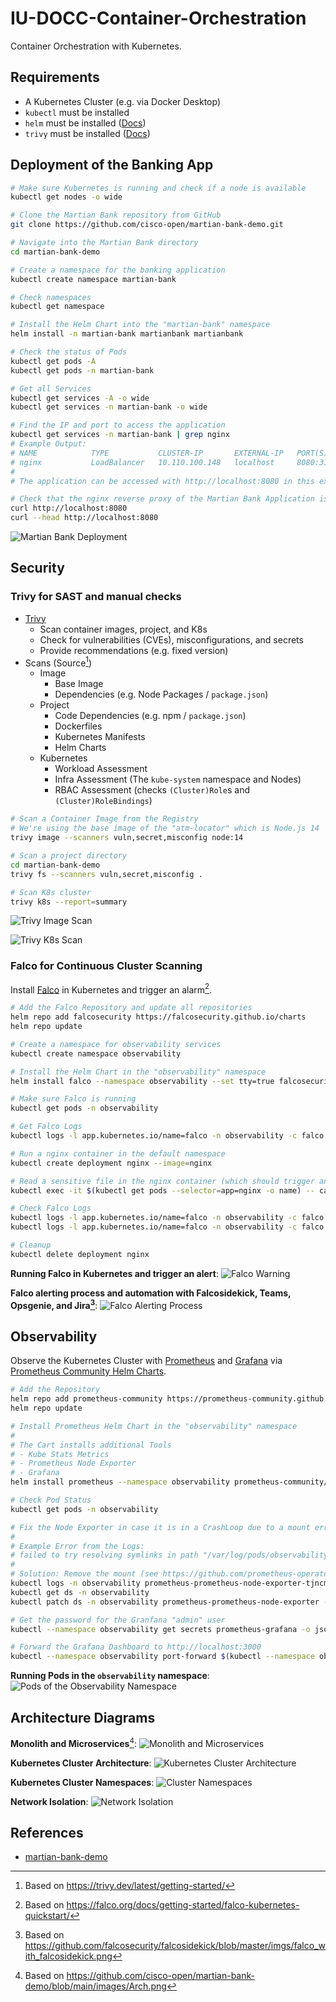 # IU-DOCC-Container-Orchestration

Container Orchestration with Kubernetes.

## Requirements

- A Kubernetes Cluster (e.g. via Docker Desktop) 
- `kubectl` must be installed
- `helm` must be installed ([Docs](https://helm.sh/docs/intro/install/))
- `trivy` must be installed ([Docs](https://trivy.dev/latest/getting-started/installation/))

## Deployment of the Banking App

```bash
# Make sure Kubernetes is running and check if a node is available
kubectl get nodes -o wide

# Clone the Martian Bank repository from GitHub
git clone https://github.com/cisco-open/martian-bank-demo.git

# Navigate into the Martian Bank directory
cd martian-bank-demo

# Create a namespace for the banking application
kubectl create namespace martian-bank

# Check namespaces
kubectl get namespace

# Install the Helm Chart into the "martian-bank" namespace
helm install -n martian-bank martianbank martianbank

# Check the status of Pods 
kubectl get pods -A
kubectl get pods -n martian-bank

# Get all Services
kubectl get services -A -o wide
kubectl get services -n martian-bank -o wide

# Find the IP and port to access the application
kubectl get services -n martian-bank | grep nginx
# Example Output:
# NAME            TYPE           CLUSTER-IP       EXTERNAL-IP   PORT(S)          AGE
# nginx           LoadBalancer   10.110.100.148   localhost     8080:31441/TCP   7m7s
#
# The application can be accessed with http://localhost:8080 in this example

# Check that the nginx reverse proxy of the Martian Bank Application is reachable
curl http://localhost:8080 
curl --head http://localhost:8080
```

![Martian Bank Deployment](img/martian-bank-deployment.png)

## Security

### Trivy for SAST and manual checks

- [Trivy](https://trivy.dev/)
    - Scan container images, project, and K8s
    - Check for vulnerabilities (CVEs), misconfigurations, and secrets
    - Provide recommendations (e.g. fixed version)
- Scans (Source[^3])
    - Image
        - Base Image
        - Dependencies (e.g. Node Packages / `package.json`)
    - Project
        - Code Dependencies (e.g. npm / `package.json`)
        - Dockerfiles
        - Kubernetes Manifests
        - Helm Charts
    - Kubernetes
        - Workload Assessment
        - Infra Assessment (The `kube-system` namespace and Nodes)
        - RBAC Assessment (checks `(Cluster)Role`s and `(Cluster)RoleBindings`)

```bash
# Scan a Container Image from the Registry
# We're using the base image of the "atm-locator" which is Node.js 14
trivy image --scanners vuln,secret,misconfig node:14

# Scan a project directory
cd martian-bank-demo
trivy fs --scanners vuln,secret,misconfig .

# Scan K8s cluster
trivy k8s --report=summary
```

![Trivy Image Scan](img/trivy-image.png)

![Trivy K8s Scan](img/trivy-k8s.png)

### Falco for Continuous Cluster Scanning

Install [Falco](https://falco.org/) in Kubernetes and trigger an alarm[^2].

```bash
# Add the Falco Repository and update all repositories
helm repo add falcosecurity https://falcosecurity.github.io/charts
helm repo update

# Create a namespace for observability services
kubectl create namespace observability

# Install the Helm Chart in the "observability" namespace
helm install falco --namespace observability --set tty=true falcosecurity/falco

# Make sure Falco is running
kubectl get pods -n observability

# Get Falco Logs
kubectl logs -l app.kubernetes.io/name=falco -n observability -c falco
```

```bash
# Run a nginx container in the default namespace
kubectl create deployment nginx --image=nginx

# Read a sensitive file in the nginx container (which should trigger an alert in Falco)
kubectl exec -it $(kubectl get pods --selector=app=nginx -o name) -- cat /etc/shadow

# Check Falco Logs
kubectl logs -l app.kubernetes.io/name=falco -n observability -c falco
kubectl logs -l app.kubernetes.io/name=falco -n observability -c falco | grep Warning

# Cleanup 
kubectl delete deployment nginx
```
**Running Falco in Kubernetes and trigger an alert**:
![Falco Warning](img/falco-warning.png)

**Falco alerting process and automation with Falcosidekick, Teams, Opsgenie, and Jira[^4]**:
![Falco Alerting Process](diagrams/falco-alerting.svg)

## Observability

Observe the Kubernetes Cluster with [Prometheus](https://prometheus.io/) and [Grafana](https://grafana.com/oss/grafana/) via [Prometheus Community Helm Charts](https://github.com/prometheus-community/helm-charts/).

```bash
# Add the Repository
helm repo add prometheus-community https://prometheus-community.github.io/helm-charts
helm repo update

# Install Prometheus Helm Chart in the "observability" namespace
# 
# The Cart installs additional Tools
# - Kube Stats Metrics
# - Prometheus Node Exporter
# - Grafana
helm install prometheus --namespace observability prometheus-community/kube-prometheus-stack

# Check Pod Status
kubectl get pods -n observability

# Fix the Node Exporter in case it is in a CrashLoop due to a mount error in the logs
# 
# Example Error from the Logs: 
# failed to try resolving symlinks in path "/var/log/pods/observability_prometheus-prometheus-node-exporter-tjncm_f4e31656-9150-4975-a94d-61b04ce71af2/node-exporter/10.log": lstat /var/log/pods/observability_prometheus-prometheus-node-exporter-tjncm_f4e31656-9150-4975-a94d-61b04ce71af2/node-exporter/10.log: no such file or directory
# 
# Solution: Remove the mount (see https://github.com/prometheus-operator/kube-prometheus/discussions/790#discussioncomment-6896643)                                                
kubectl logs -n observability prometheus-prometheus-node-exporter-tjncm # Adjust to your pod name!
kubectl get ds -n observability  
kubectl patch ds -n observability prometheus-prometheus-node-exporter --type "json" -p '[{"op": "remove", "path" : "/spec/template/spec/containers/0/volumeMounts/2/mountPropagation"}]'

# Get the password for the Granfana "admin" user
kubectl --namespace observability get secrets prometheus-grafana -o jsonpath="{.data.admin-password}" | base64 -d ; echo

# Forward the Grafana Dashboard to http://localhost:3000
kubectl --namespace observability port-forward $(kubectl --namespace observability get pod -l "app.kubernetes.io/name=grafana,app.kubernetes.io/instance=prometheus" -oname) 3000
```

**Running Pods in the `observability` namespace**:
![Pods of the Observability Namespace](img/observability-pods.png)

## Architecture Diagrams

**Monolith and Microservices**[^1]:
![Monolith and Microservices](diagrams/monolith-and-microservices.svg)

**Kubernetes Cluster Architecture**:
![Kubernetes Cluster Architecture](diagrams/cluster-architecture.svg)

**Kubernetes Cluster Namespaces**:
![Cluster Namespaces](diagrams/cluster-namespaces.svg)

**Network Isolation**:
![Network Isolation](diagrams/network-isolation.svg)

## References

- [martian-bank-demo](https://github.com/cisco-open/martian-bank-demo)

[^1]: Based on https://github.com/cisco-open/martian-bank-demo/blob/main/images/Arch.png
[^2]: Based on https://falco.org/docs/getting-started/falco-kubernetes-quickstart/
[^3]: Based on https://trivy.dev/latest/getting-started/
[^4]: Based on https://github.com/falcosecurity/falcosidekick/blob/master/imgs/falco_with_falcosidekick.png
